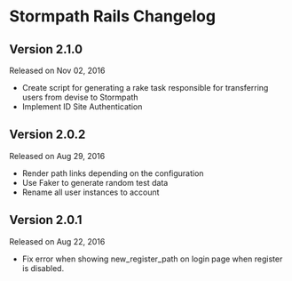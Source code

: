 Stormpath Rails Changelog
============================

Version 2.1.0
-------------
Released on Nov 02, 2016
- Create script for generating a rake task responsible for transferring users from devise to Stormpath
- Implement ID Site Authentication


Version 2.0.2
-------------
Released on Aug 29, 2016

- Render path links depending on the configuration
- Use Faker to generate random test data
- Rename all user instances to account

Version 2.0.1
-------------
Released on Aug 22, 2016

- Fix error when showing new_register_path on login page when register is disabled.
